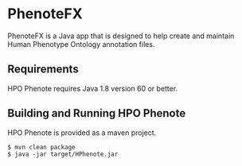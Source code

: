 # PhenoteFX
PhenoteFX is a Java app that is designed to help create and maintain Human Phenotype Ontology annotation files.

## Requirements
HPO Phenote requires Java 1.8 version 60 or better.

## Building and Running HPO Phenote
HPO Phenote is provided as a maven project.
```
$ mvn clean package
$ java -jar target/HPhenote.jar
```

